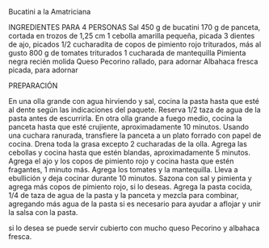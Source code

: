 Bucatini a la Amatriciana

INGREDIENTES PARA 4 PERSONAS
Sal
450 g de bucatini
170 g de panceta, cortada en trozos de 1,25 cm
1 cebolla amarilla pequeña, picada
3 dientes de ajo, picados
1/2 cucharadita de copos de pimiento rojo triturados, más al gusto
800 g de tomates triturados
1 cucharada de mantequilla
Pimienta negra recién molida
Queso Pecorino rallado, para adornar
Albahaca fresca picada, para adornar

PREPARACIÓN

En una olla grande con agua hirviendo y sal, cocina la pasta hasta que esté al dente según las indicaciones del paquete. Reserva 1/2 taza de agua de la pasta antes de escurrirla.
En otra olla grande a fuego medio, cocina la panceta hasta que esté crujiente, aproximadamente 10 minutos. Usando una cuchara ranurada, transfiere la panceta a un plato forrado con papel de cocina. Drena toda la grasa excepto 2 cucharadas de la olla. Agrega las cebollas y cocina hasta que estén blandas, aproximadamente 5 minutos. Agrega el ajo y los copos de pimiento rojo y cocina hasta que estén fragantes, 1 minuto más. Agrega los tomates y la mantequilla. Lleva a ebullición y deja cocinar durante 10 minutos. Sazona con sal y pimienta y agrega más copos de pimiento rojo, si lo deseas.
Agrega la pasta cocida, 1/4 de taza de agua de la pasta y la panceta y mezcla para combinar, agregando más agua de la pasta si es necesario para ayudar a aflojar y unir la salsa con la pasta.

 si lo desea se puede servir cubierto con mucho queso Pecorino y albahaca fresca.